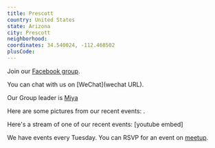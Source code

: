 ```yaml
---
title: Prescott
country: United States
state: Arizona
city: Prescott
neighborhood: 
coordinates: 34.540024, -112.468502
plusCode:
---
```

Join our [Facebook group](https://www.facebook.com/groups/free.code.camp.northern.arizona).

You can chat with us on [WeChat](wechat URL).

Our Group leader is [Miya](freecodecamp.org/miya)

Here are some pictures from our recent events:
![]().

Here's a stream of one of our recent events:
[youtube embed]

We have events every Tuesday. You can RSVP for an event on [meetup](meetupurl).
